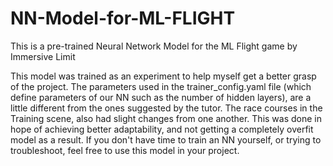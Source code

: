 # NN-Model-for-ML-FLIGHT
This is a pre-trained Neural Network Model for the ML Flight game by Immersive Limit

This model was trained as an experiment to help myself get a better grasp of the project.
The parameters used in the trainer_config.yaml file (which define parameters of our NN such as the number of hidden layers), 
are a little different from the ones suggested by the tutor. The race courses in the Training scene, also had slight changes from one another. This was done in hope of achieving better adaptability, and not getting a completely overfit model as a result. If you don't have time to train an NN yourself, or trying to troubleshoot, feel free to use this model in your project. 
